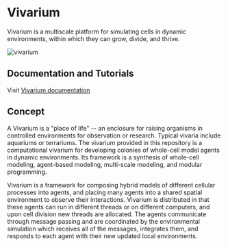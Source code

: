 # Vivarium

Vivarium is a multiscale platform for simulating cells in dynamic
environments, within which they can grow, divide, and thrive.

![vivarium](doc/_static/snapshots_fields.png)

## Documentation and Tutorials
Visit [Vivarium documentation](https://wc-vivarium.readthedocs.io/)

## Concept

A Vivarium is a "place of life" -- an enclosure for raising organisms in controlled environments for observation or 
research. Typical vivaria include aquariums or terrariums.  The vivarium provided in this repository is a computational 
vivarium for developing colonies of whole-cell model agents in dynamic environments. Its framework is a synthesis of 
whole-cell modeling, agent-based modeling, multi-scale modeling, and modular programming.

Vivarium is a framework for composing hybrid models of different cellular processes into agents, and placing many agents 
into a shared spatial environment to observe their interactions. Vivarium is distributed in that these agents can run in 
different threads or on different computers, and upon cell division new threads are allocated. The agents communicate 
through message passing and are coordinated by the environmental simulation which receives all of the messages, 
integrates them, and responds to each agent with their new updated local environments. 